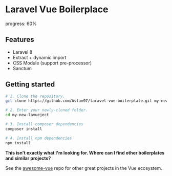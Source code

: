 # Laravel Vue Boilerplace

progress: 60%

## Features

- Laravel 8
- Extract + dynamic import
- CSS Module (support pre-processor)
- Sanctum

## Getting started

```bash
# 1. Clone the repository.
git clone https://github.com/Aslam97/laravel-vue-boilerplate.git my-new-lavueject

# 2. Enter your newly-cloned folder.
cd my-new-lavueject

# 3. Install composer dependencies
composer install

# 4. Install npm dependencies
npm install
```

**This isn't exactly what I'm looking for. Where can I find other boilerplates and similar projects?**

See the [awesome-vue](https://github.com/vuejs/awesome-vue#scaffold) repo for other great projects in the Vue ecosystem.
